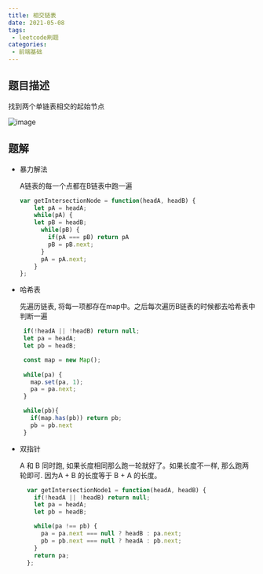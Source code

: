 ```yaml
---
title: 相交链表
date: 2021-05-08
tags:
 - leetcode刷题
categories:
 - 前端基础
---
```


## 题目描述

  找到两个单链表相交的起始节点

  ![image](https://assets.leetcode-cn.com/aliyun-lc-upload/uploads/2018/12/14/160_statement.png)

## 题解

  - 暴力解法

    A链表的每一个点都在B链表中跑一遍

    ```js
    var getIntersectionNode = function(headA, headB) {
        let pA = headA;
        while(pA) {
        let pB = headB;
          while(pB) {
            if(pA === pB) return pA
            pB = pB.next;
          }
          pA = pA.next;
        }
    };
    ```

  -  哈希表

     先遍历链表, 将每一项都存在map中。之后每次遍历B链表的时候都去哈希表中判断一遍

     ```js
      if(!headA || !headB) return null;
      let pa = headA;
      let pb = headB;

      const map = new Map();
      
      while(pa) {
        map.set(pa, 1);
        pa = pa.next;
      }

      while(pb){
        if(map.has(pb)) return pb;
        pb = pb.next
      }
     ``` 

  -  双指针

      A 和 B 同时跑, 如果长度相同那么跑一轮就好了。如果长度不一样, 那么跑两轮即可. 因为A + B 的长度等于 B + A 的长度。

      ```js
        var getIntersectionNode1 = function(headA, headB) {
          if(!headA || !headB) return null;
          let pa = headA;
          let pb = headB;

          while(pa !== pb) {
            pa = pa.next === null ? headB : pa.next;
            pb = pb.next === null ? headA : pb.next;
          }
          return pa;
        };
      ```